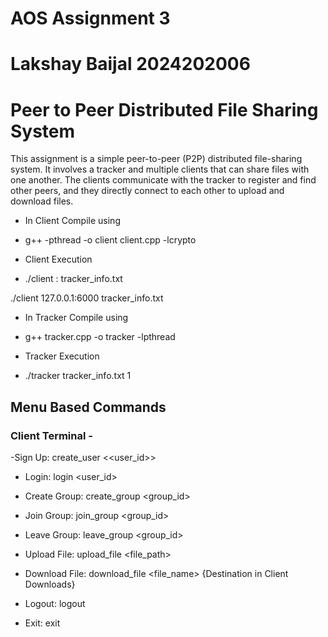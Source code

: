 # AOS Assignment 3
# Lakshay Baijal 2024202006

# Peer to Peer Distributed File Sharing System

This assignment is a simple peer-to-peer (P2P) distributed file-sharing system. It involves a tracker and multiple clients that can share files with one another. The clients communicate with the tracker to register and find other peers, and they directly connect to each other to upload and download files.

- In Client Compile using
- g++ -pthread -o client client.cpp -lcrypto


- Client Execution
- ./client <IP>:<PORT> tracker_info.txt

./client 127.0.0.1:6000 tracker_info.txt

- In Tracker Compile using
- g++ tracker.cpp -o tracker -lpthread

- Tracker Execution
- ./tracker tracker_info.txt 1


## Menu Based Commands

### Client Terminal -
-Sign Up:
create_user
<<user_id>>
<password>

- Login:
login
<user_id>
<password>

- Create Group: 
create_group <group_id>

- Join Group: 
join_group <group_id>

- Leave Group: 
leave_group <group_id>

- Upload File: 
upload_file 
<file_path>

- Download File: 
download_file 
<file_name> 
{Destination in Client Downloads}

- Logout: 
logout

- Exit:
exit
